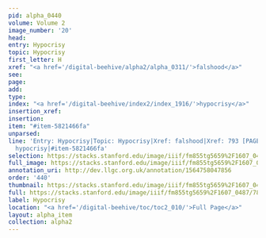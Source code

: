 ```yaml
---
pid: alpha_0440
volume: Volume 2
image_number: '20'
head: 
entry: Hypocrisy
topic: Hypocrisy
first_letter: H
xref: "<a href='/digital-beehive/alpha2/alpha_0311/'>falshood</a>"
see: 
page: 
add: 
type: 
index: "<a href='/digital-beehive/index2/index_1916/'>hypocrisy</a>"
insertion_xref: 
insertion: 
item: "#item-5821466fa"
unparsed: 
line: 'Entry: Hypocrisy|Topic: Hypocrisy|Xref: falshood|Xref: 793 [PAGE_MISSING]|Index:
  hypocrisy|#item-5821466fa'
selection: https://stacks.stanford.edu/image/iiif/fm855tg5659%2F1607_0487/781,2842,2947,660/full/0/default.jpg
full_image: https://stacks.stanford.edu/image/iiif/fm855tg5659%2F1607_0487/full/full/0/default.jpg
annotation_uri: http://dev.llgc.org.uk/annotation/1564758047856
order: '440'
thumbnail: https://stacks.stanford.edu/image/iiif/fm855tg5659%2F1607_0487/781,2842,600,180/250,/0/default.jpg
full: https://stacks.stanford.edu/image/iiif/fm855tg5659%2F1607_0487/781,2842,2947,660/full/0/default.jpg
label: Hypocrisy
location: "<a href='/digital-beehive/toc/toc2_010/'>Full Page</a>"
layout: alpha_item
collection: alpha2
---
```

